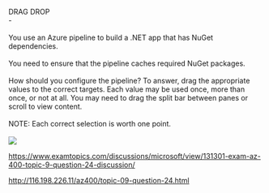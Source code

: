 DRAG DROP<br/> -<br/><br/>You use an Azure pipeline to build a .NET app that has NuGet dependencies.<br/><br/>You need to ensure that the pipeline caches required NuGet packages.<br/><br/>How should you configure the pipeline? To answer, drag the appropriate values to the correct targets. Each value may be used once, more than once, or not at all. You may need to drag the split bar between panes or scroll to view content.<br/><br/>NOTE: Each correct selection is worth one point.<br/><br/><img src="https://img.examtopics.com/az-400/image111.png"/><p><a href="https://www.examtopics.com/discussions/microsoft/view/131301-exam-az-400-topic-9-question-24-discussion/">https://www.examtopics.com/discussions/microsoft/view/131301-exam-az-400-topic-9-question-24-discussion/</a></p><p><a href="http://116.198.226.11/az400/topic-09-question-24.html">http://116.198.226.11/az400/topic-09-question-24.html</a></p><script src="https://giscus.app/client.js"                    data-repo="azsamples/az204"                    data-repo-id="R_kgDOMRXzDQ"                    data-category="General"                    data-category-id="DIC_kwDOMRXzDc4Cgi27"                    data-mapping="pathname"                    data-strict="1"                    data-reactions-enabled="0"                    data-emit-metadata="0"                    data-input-position="bottom"                    data-theme="preferred_color_scheme"                    data-lang="en"                    crossorigin="anonymous"                    async>                    </script>
